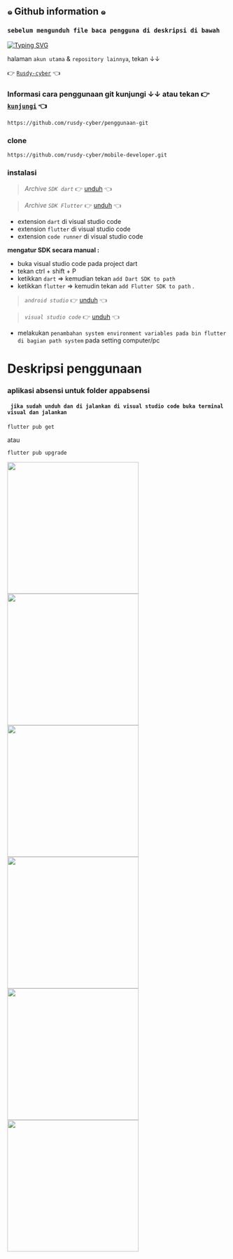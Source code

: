 ## ๑ Github information ๑ 
### `sebelum mengunduh file baca pengguna di deskripsi di bawah `

<a href="https://github.com/rusdy-cyber" target="_blank"><img src="http://readme-typing-svg.herokuapp.com?font=Fira+Code&pause=1000&color=AA56F7&random=false&width=435&lines=folow+github+saya+!!;selamat+datang" alt="Typing SVG" /></a>

halaman `akun utama` & `repository lainnya`, tekan ↓↓

👉 [`Rusdy-cyber`](https://github.com/rusdy-cyber) 👈

### Informasi cara penggunaan git kunjungi ↓↓ atau tekan 👉 [`kunjungi`](https://github.com/rusdy-cyber/penggunaan-git) 👈
```
https://github.com/rusdy-cyber/penggunaan-git
```

### clone
```
https://github.com/rusdy-cyber/mobile-developer.git
```
### instalasi
> _Archive `SDK dart`_
👉 [unduh](https://dart.dev/get-dart/archive) 👈

>  _Archive `SDK Flutter`_
👉 [unduh](https://docs.flutter.dev/get-started/install/windows/mobile?tab=download) 👈

- extension `dart` di visual studio code
- extension `flutter` di visual studio code
- extension `code runner` di visual studio code

**mengatur SDK secara manual :**

  - buka visual studio code pada project dart
  - tekan ctrl + shift + P
  - ketikkan `dart` ⇒ kemudian tekan `add Dart SDK to path`
  - ketikkan `flutter` ⇒ kemudin tekan `add Flutter SDK to path` .


> _`android studio`_
  👉 [unduh](https://developer.android.com/studio?gad_source=1&gclid=Cj0KCQiArrCvBhCNARIsAOkAGcXZSUlPerfAqU4DBZu37eSqlnZY28NITx0xM1m7SMVcAK-tObu_mmAaAkjxEALw_wcB&gclsrc=aw.ds&hl=id) 👈

> _`visual studio code`_
  👉 [unduh](https://code.visualstudio.com/) 👈

- melakukan `penambahan system environment variables pada bin flutter di bagian path system` pada setting computer/pc

# Deskripsi penggunaan 
### aplikasi absensi untuk folder appabsensi
#### ` jika sudah unduh dan di jalankan di visual studio code buka terminal visual dan jalankan`
```
flutter pub get
```
atau 
```
flutter pub upgrade 
```


<img src="https://github.com/rusdy-cyber/mobile-developer/blob/main/appabsensi/gambar/simulasi.gif" width="300px"><img src="https://github.com/rusdy-cyber/mobile-developer/blob/main/appabsensi/gambar/loading.png" width="300px"><img src="https://github.com/rusdy-cyber/mobile-developer/blob/main/appabsensi/gambar/login.png" width="300px"><img src="https://github.com/rusdy-cyber/mobile-developer/blob/main/appabsensi/gambar/dasboard.png" width="300px"><img src="https://github.com/rusdy-cyber/mobile-developer/blob/main/appabsensi/gambar/alert.png" width="300px"><img src="https://github.com/rusdy-cyber/mobile-developer/blob/main/appabsensi/gambar/riwayat.png" width="300px">

